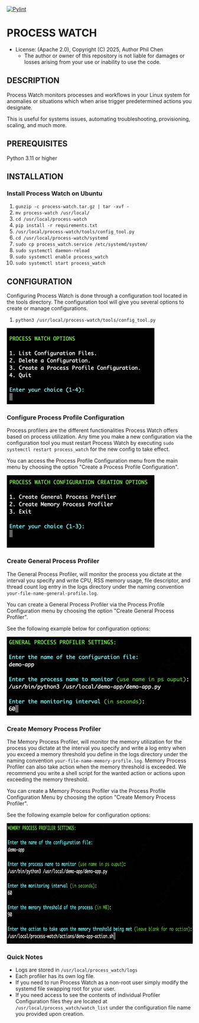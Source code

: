 [![Pylint](https://github.com/systemswatch/processwatch/actions/workflows/pylint.yml/badge.svg)](https://github.com/systemswatch/processwatch/actions/workflows/pylint.yml)

# PROCESS WATCH
* License: (Apache 2.0), Copyright (C) 2025, Author Phil Chen
    * The author or owner of this repository is not liable for damages or losses arising from your use or inability to use the code.

## DESCRIPTION
Process Watch monitors processes and workflows in your Linux system for anomalies or situations which when arise trigger predetermined actions you designate.

This is useful for systems issues, automating troubleshooting, provisioning, scaling, and much more.

## PREREQUISITES
Python 3.11 or higher

## INSTALLATION

### Install Process Watch on Ubuntu

1. `gunzip -c process-watch.tar.gz | tar -xvf - `
2. `mv process-watch /usr/local/`
3. `cd /usr/local/process-watch`
4. `pip install -r requirements.txt`
5. `/usr/local/process-watch/tools/config_tool.py`
6. `cd /usr/local/process-watch/systemd`
7. `sudo cp process_watch.service /etc/systemd/system/`
8. `sudo systemctl daemon-reload`
9. `sudo systemctl enable process_watch`
10. `sudo systemctl start process_watch`

## CONFIGURATION

Configuring Process Watch is done through a configuration tool located in the tools directory. The configuration tool will give you several options to create or manage configurations.

1. `python3 /usr/local/process-watch/tools/config_tool.py`

<img src="documentation/top-menu.png" alt="Config Tool Menu" width="400" height="206">

### Configure Process Profile Configuration

Process profilers are the different functionalities Process Watch offers based on process utilization. Any time you make a new configuration via the configuration tool you must restart Process Watch by executing `sudo systemctl restart process_watch` for the new config to take effect.

You can access the Process Profile Configuration menu from the main menu by choosing the option "Create a Process Profile Configuration".

<img src="documentation/configuration-creation.png" alt="Configuration Creation Menu" width="400" height="196">

### Create General Process Profiler

The General Process Profiler, will monitor the process you dictate at the interval you specify and write CPU, RSS memory usage, file descriptor, and thread count log entry in the logs directory under the naming convention `your-file-name-general-profile.log`.

You can create a General Process Profiler via the Process Profile Configuration menu by choosing the option "Create General Process Profiler".

See the following example below for configuration options:

<img src="documentation/general-process-profiler-settings.png" alt="General Process Profiler Settings" width="500" height="213">

### Create Memory Process Profiler

The Memory Process Profiler, will monitor the memory utilization for the process you dictate at the interval you specify and write a log entry when you exceed a memory threshold you define in the logs directory under the naming convention `your-file-name-memory-profile.log`. Memory Process Profiler can also take action when the memory threshold is exceeded. We recommend you write a shell script for the wanted action or actions upon exceeding the memory threshold.

You can create a Memory Process Profiler via the Process Profile Configuration Menu by choosing the option "Create Memory Process Profiler".

See the following example below for configuration options:

<img src="documentation/memory-process-profiler-settings.png" alt="Memory Process Profiler Settings" width="750" height="326">

### Quick Notes

* Logs are stored in `/usr/local/process_watch/logs`
* Each profiler has its own log file.
* If you need to run Process Watch as a non-root user simply modify the systemd file swapping root for your user.
* If you need access to see the contents of individual Profiler Configuration files they are located at `/usr/local/process_watch/watch_list` under the configuration file name you provided upon creation.
